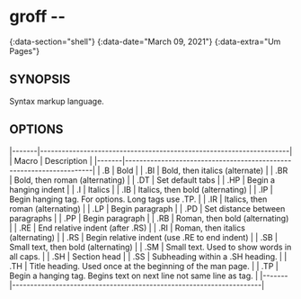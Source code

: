 # groff --
{:data-section="shell"}
{:data-date="March 09, 2021"}
{:data-extra="Um Pages"}

## SYNOPSIS
Syntax markup language.

## OPTIONS

|-------|---------------------------------------------------------------------|
| Macro | Description                                                         |
|-------|---------------------------------------------------------------------|
| .B    | Bold                                                                |
| .BI   | Bold, then italics (alternate)                                      |
| .BR   | Bold, then roman (alternating)                                      |
| .DT   | Set default tabs                                                    |
| .HP   | Begin a hanging indent                                              |
| .I    | Italics                                                             |
| .IB   | Italics, then bold (alternating)                                    |
| .IP   | Begin hanging tag. For options. Long tags use .TP.                  |
| .IR   | Italics, then roman (alternating)                                   |
| .LP   | Begin paragraph                                                     |
| .PD   | Set distance between paragraphs                                     |
| .PP   | Begin paragraph                                                     |
| .RB   | Roman, then bold (alternating)                                      |
| .RE   | End relative indent (after .RS)                                     |
| .RI   | Roman, then italics (alternating)                                   |
| .RS   | Begin relative indent (use .RE to end indent)                       |
| .SB   | Small text, then bold (alternating)                                 |
| .SM   | Small text. Used to show words in all caps.                         |
| .SH   | Section head                                                        |
| .SS   | Subheading within a .SH heading.                                    |
| .TH   | Title heading. Used once at the beginning of the man page.          |
| .TP   | Begin a hanging tag. Begins text on next line not same line as tag. |
|-------|---------------------------------------------------------------------|
